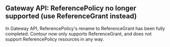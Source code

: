 ## Gateway API: ReferencePolicy no longer supported (use ReferenceGrant instead)

In Gateway API, ReferencePolicy's rename to ReferenceGrant has been fully completed.
Contour now only supports ReferenceGrant, and does not support ReferencePolicy resources in any way.